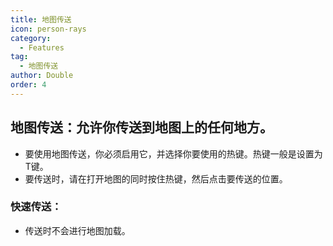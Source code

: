 ```yaml
---
title: 地图传送
icon: person-rays
category:
  - Features
tag:
  - 地图传送
author: Double
order: 4
---
```


## 地图传送：允许你传送到地图上的任何地方。
- 要使用地图传送，你必须启用它，并选择你要使用的热键。热键一般是设置为T键。
- 要传送时，请在打开地图的同时按住热键，然后点击要传送的位置。
### 快速传送：
- 传送时不会进行地图加载。




